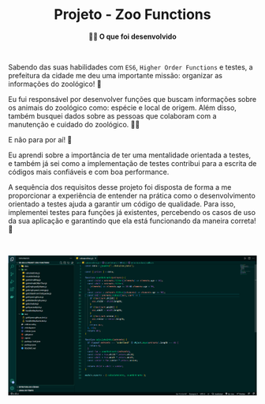 <h1 align="center">Projeto - Zoo Functions</h1>

<p align="center"><strong>🧑‍💻 O que foi desenvolvido</strong></p><br />

Sabendo das suas habilidades com `ES6`, `Higher Order Functions` e testes, a prefeitura da cidade me deu uma importante missão: organizar as informações do zoológico! 🐘

Eu fui responsável por desenvolver funções que buscam informações sobre os animais do zoológico como: espécie e local de origem. Além disso, também busquei dados sobre as pessoas que colaboram com a manutenção e cuidado do zoológico. 🧑‍🌾

E não para por aí! 🤩

Eu aprendi sobre a importância de ter uma mentalidade orientada a testes, e também já sei como a implementação de testes contribui para a escrita de códigos mais confiáveis e com boa performance.

A sequência dos requisitos desse projeto foi disposta de forma a me proporcionar a experiência de entender na prática como o desenvolvimento orientado a testes ajuda a garantir um código de qualidade. Para isso, implementei testes para funções já existentes, percebendo os casos de uso da sua aplicação e garantindo que ela está funcionando da maneira correta! 🚀

<br />

<p align="center"><img src="./zoo-functions.png" /></p>
